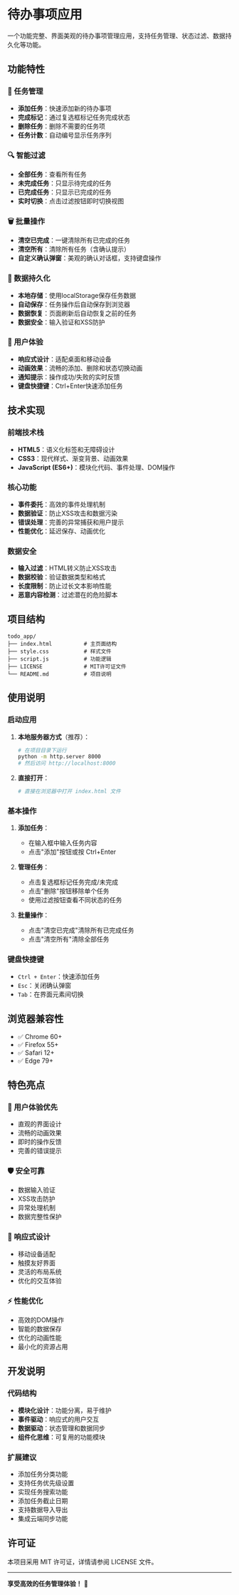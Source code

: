 # 待办事项应用

一个功能完整、界面美观的待办事项管理应用，支持任务管理、状态过滤、数据持久化等功能。

## 功能特性

### 📝 任务管理
- **添加任务**：快速添加新的待办事项
- **完成标记**：通过复选框标记任务完成状态
- **删除任务**：删除不需要的任务项
- **任务计数**：自动编号显示任务序列

### 🔍 智能过滤
- **全部任务**：查看所有任务
- **未完成任务**：只显示待完成的任务
- **已完成任务**：只显示已完成的任务
- **实时切换**：点击过滤按钮即时切换视图

### 🗑️ 批量操作
- **清空已完成**：一键清除所有已完成的任务
- **清空所有**：清除所有任务（含确认提示）
- **自定义确认弹窗**：美观的确认对话框，支持键盘操作

### 💾 数据持久化
- **本地存储**：使用localStorage保存任务数据
- **自动保存**：任务操作后自动保存到浏览器
- **数据恢复**：页面刷新后自动恢复之前的任务
- **数据安全**：输入验证和XSS防护

### 🎨 用户体验
- **响应式设计**：适配桌面和移动设备
- **动画效果**：流畅的添加、删除和状态切换动画
- **通知提示**：操作成功/失败的实时反馈
- **键盘快捷键**：Ctrl+Enter快速添加任务

## 技术实现

### 前端技术栈
- **HTML5**：语义化标签和无障碍设计
- **CSS3**：现代样式、渐变背景、动画效果
- **JavaScript (ES6+)**：模块化代码、事件处理、DOM操作

### 核心功能
- **事件委托**：高效的事件处理机制
- **数据验证**：防止XSS攻击和数据污染
- **错误处理**：完善的异常捕获和用户提示
- **性能优化**：延迟保存、动画优化

### 数据安全
- **输入过滤**：HTML转义防止XSS攻击
- **数据校验**：验证数据类型和格式
- **长度限制**：防止过长文本影响性能
- **恶意内容检测**：过滤潜在的危险脚本

## 项目结构

```
todo_app/
├── index.html          # 主页面结构
├── style.css           # 样式文件
├── script.js           # 功能逻辑
├── LICENSE             # MIT许可证文件
└── README.md           # 项目说明
```

## 使用说明

### 启动应用

1. **本地服务器方式**（推荐）：
   ```bash
   # 在项目目录下运行
   python -m http.server 8000
   # 然后访问 http://localhost:8000
   ```

2. **直接打开**：
   ```bash
   # 直接在浏览器中打开 index.html 文件
   ```

### 基本操作

1. **添加任务**：
   - 在输入框中输入任务内容
   - 点击"添加"按钮或按 Ctrl+Enter

2. **管理任务**：
   - 点击复选框标记任务完成/未完成
   - 点击"删除"按钮移除单个任务
   - 使用过滤按钮查看不同状态的任务

3. **批量操作**：
   - 点击"清空已完成"清除所有已完成任务
   - 点击"清空所有"清除全部任务

### 键盘快捷键

- `Ctrl + Enter`：快速添加任务
- `Esc`：关闭确认弹窗
- `Tab`：在界面元素间切换

## 浏览器兼容性

- ✅ Chrome 60+
- ✅ Firefox 55+
- ✅ Safari 12+
- ✅ Edge 79+

## 特色亮点

### 🎯 用户体验优先
- 直观的界面设计
- 流畅的动画效果
- 即时的操作反馈
- 完善的错误提示

### 🛡️ 安全可靠
- 数据输入验证
- XSS攻击防护
- 异常处理机制
- 数据完整性保护

### 📱 响应式设计
- 移动设备适配
- 触摸友好界面
- 灵活的布局系统
- 优化的交互体验

### ⚡ 性能优化
- 高效的DOM操作
- 智能的数据保存
- 优化的动画性能
- 最小化的资源占用

## 开发说明

### 代码结构

- **模块化设计**：功能分离，易于维护
- **事件驱动**：响应式的用户交互
- **数据驱动**：状态管理和数据同步
- **组件化思维**：可复用的功能模块

### 扩展建议

- 添加任务分类功能
- 支持任务优先级设置
- 实现任务搜索功能
- 添加任务截止日期
- 支持数据导入导出
- 集成云端同步功能

## 许可证

本项目采用 MIT 许可证，详情请参阅 LICENSE 文件。

---

**享受高效的任务管理体验！** 🚀